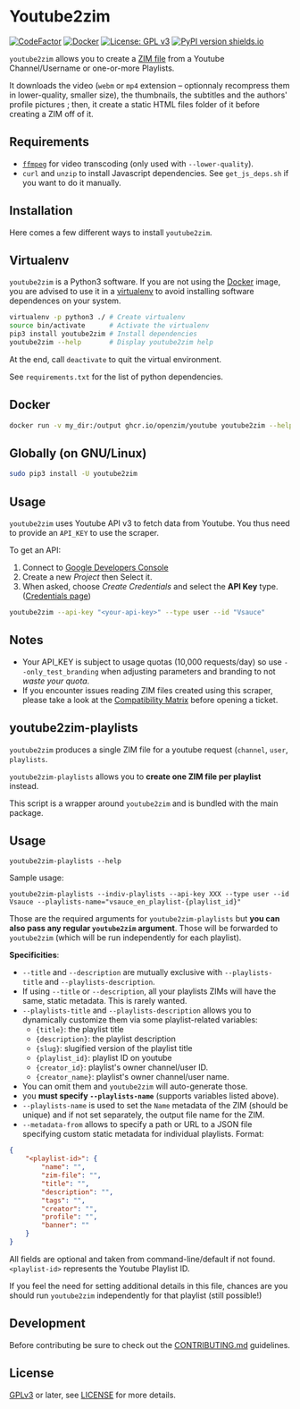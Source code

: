 Youtube2zim
=============

[![CodeFactor](https://www.codefactor.io/repository/github/openzim/youtube/badge)](https://www.codefactor.io/repository/github/openzim/youtube)
[![Docker](https://ghcr-badge.deta.dev/openzim/youtube/latest_tag?label=docker)](https://ghcr.io/openzim/youtube)
[![License: GPL v3](https://img.shields.io/badge/License-GPLv3-blue.svg)](https://www.gnu.org/licenses/gpl-3.0)
[![PyPI version shields.io](https://img.shields.io/pypi/v/youtube2zim.svg)](https://pypi.org/project/youtube2zim/)

`youtube2zim` allows you to create a [ZIM file](https://openzim.org)
from a Youtube Channel/Username or one-or-more Playlists.

It downloads the video (`webm` or `mp4` extension – optionnaly
recompress them in lower-quality, smaller size), the thumbnails, the
subtitles and the authors' profile pictures ; then, it create a static
HTML files folder of it before creating a ZIM off of it.

Requirements
------------

* [`ffmpeg`](https://ffmpeg.org/) for video transcoding (only used with `--lower-quality`).
* `curl` and `unzip` to install Javascript dependencies. See `get_js_deps.sh` if you want to do it manually.

Installation
------------

Here comes a few different ways to install `youtube2zim`.

## Virtualenv

`youtube2zim` is a Python3 software. If you are not using the
[Docker](https://docker.com) image, you are advised to use it in a
[virtualenv](https://virtualenv.pypa.io) to avoid installing software
dependences on your system.

```bash
virtualenv -p python3 ./ # Create virtualenv
source bin/activate      # Activate the virtualenv
pip3 install youtube2zim # Install dependencies
youtube2zim --help       # Display youtube2zim help
```

At the end, call `deactivate` to quit the virtual environment.

See `requirements.txt` for the list of python dependencies.

## Docker

```bash
docker run -v my_dir:/output ghcr.io/openzim/youtube youtube2zim --help
```

## Globally (on GNU/Linux)

```bash
sudo pip3 install -U youtube2zim
```

Usage
-----

`youtube2zim` uses Youtube API v3 to fetch data from Youtube. You thus need to provide an `API_KEY` to use the scraper.

To get an API:

1. Connect to [Google Developers Console](https://console.developers.google.com/apis)
2. Create a new _Project_ then Select it.
3. When asked, choose _Create Credentials_ and select the **API Key** type. ([Credentials page](https://console.developers.google.com/apis/credentials))

```bash
youtube2zim --api-key "<your-api-key>" --type user --id "Vsauce"
```

## Notes

* Your API_KEY is subject to usage quotas (10,000 requests/day) so use `--only_test_branding` when adjusting parameters and branding to not *waste your quota*.
* If you encounter issues reading ZIM files created using this scraper, please take a look at the [Compatibility Matrix](https://github.com/openzim/youtube/wiki/Compatibility) before opening a ticket.

youtube2zim-playlists
---------------------

`youtube2zim` produces a single ZIM file for a youtube request (`channel`, `user`, `playlists`.

`youtube2zim-playlists` allows you to **create one ZIM file per playlist** instead.

This script is a wrapper around `youtube2zim` and is bundled with the main package.

## Usage

`youtube2zim-playlists --help`

Sample usage:

```
youtube2zim-playlists --indiv-playlists --api-key XXX --type user --id Vsauce --playlists-name="vsauce_en_playlist-{playlist_id}"
```

Those are the required arguments for `youtube2zim-playlists` but **you can also pass any regular `youtube2zim` argument**. Those will be forwarded to `youtube2zim` (which will be run independently for each playlist).

**Specificities**:

- `--title` and `--description` are mutually exclusive with `--playlists-title` and `--playlists-description`.
- If using `--title` or `--description`, all your playlists ZIMs will have the same, static metadata. This is rarely wanted.
- `--playlists-title` and `--playlists-description` allows you to dynamically customize them via some playlist-related variables:
  - `{title}`: the playlist title
  - `{description}`: the playlist description
  - `{slug}`: slugified version of the playlist title
  - `{playlist_id}`: playlist ID on youtube
  - `{creator_id}`: playlist's owner channel/user ID.
  - `{creator_name}`: playlist's owner channel/user name.
- You can omit them and `youtube2zim` will auto-generate those.
- you **must specify `--playlists-name`** (supports variables listed above).
- `--playlists-name` is used to set the `Name` metadata of the ZIM (should be unique) and if not set separately, the output file name for the ZIM.
- `--metadata-from` allows to specify a path or URL to a JSON file specifying custom static metadata for individual playlists. Format:

``` json
{
    "<playlist-id>": {
        "name": "",
        "zim-file": "",
        "title": "",
        "description": "",
        "tags": "",
        "creator": "",
        "profile": "",
        "banner": ""
    }
}
```

All fields are optional and taken from command-line/default if not found. `<playlist-id>` represents the Youtube Playlist ID.

If you feel the need for setting additional details in this file, chances are you should run `youtube2zim` independently for that playlist (still possible!)

Development
-----------

Before contributing be sure to check out the
[CONTRIBUTING.md](CONTRIBUTING.md) guidelines.

License
-------

[GPLv3](https://www.gnu.org/licenses/gpl-3.0) or later, see
[LICENSE](LICENSE) for more details.
